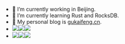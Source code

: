 <!-- ### Hi there 👋 -->

<!--
**gukaifeng/gukaifeng** is a ✨ _special_ ✨ repository because its `README.md` (this file) appears on your GitHub profile.

Here are some ideas to get you started:

- 🔭 I’m currently working on ...
- 🌱 I’m currently learning ...
- 👯 I’m looking to collaborate on ...
- 🤔 I’m looking for help with ...
- 💬 Ask me about ...
- 📫 How to reach me: ...
- 😄 Pronouns: ...
- ⚡ Fun fact: ...
-->

- 🔭 I’m currently working in Beijing.  
- 🌱 I’m currently learning Rust and RocksDB.  
- 🤔 My personal blog is [gukaifeng.cn](https://gukaifeng.cn/).  
- ![](https://img.shields.io/badge/gender-%E2%99%82-yellow)![](https://img.shields.io/badge/age-24-green)![](https://img.shields.io/badge/sign-%E2%99%8F-blueviolet)
- ![](https://img.shields.io/badge/ide-jetbrains-orange)![](https://img.shields.io/badge/editor-vscode-blue)![](https://img.shields.io/badge/editor-typora-white)
